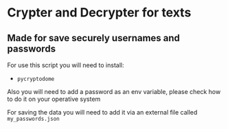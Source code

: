 # Crypter and Decrypter for texts
## Made for save securely usernames and passwords

For use this script you will need to install:
  - `pycryptodome`

Also you will need to add a password as an env variable, please check how to do it on
your operative system

For saving the data you will need to add it via an external file called `my_passwords.json`
